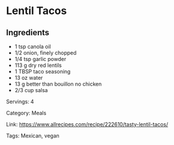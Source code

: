 # Lentil Tacos

## Ingredients

- 1 tsp canola oil
- 1/2 onion, finely chopped
- 1/4 tsp garlic powder
- 113 g dry red lentils
- 1 TBSP taco seasoning
- 13 oz water
- 13 g better than bouillon no chicken
- 2/3 cup salsa

Servings: 4

Category: Meals

Link: https://www.allrecipes.com/recipe/222610/tasty-lentil-tacos/

Tags: Mexican, vegan

